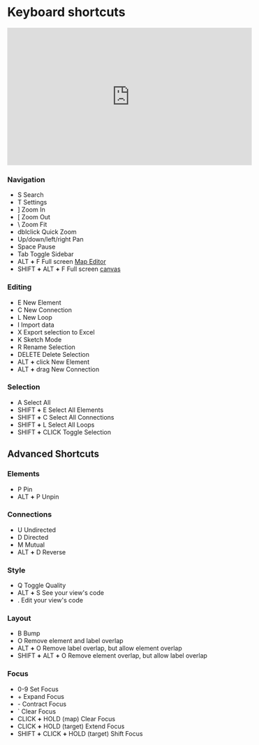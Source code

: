 # Keyboard shortcuts

<p><iframe width="560" height="315" src="https://www.youtube.com/embed/D5SQ4SzMtns" frameborder="0" allowfullscreen></iframe></p>

### Navigation
<ul class="shortcuts">
  <li class="shortcut"><span class="keystroke">S</span> Search</li>
  <li class="shortcut"><span class="keystroke">T</span> Settings</li>
  <li class="shortcut"><span class="keystroke">]</span> Zoom In</li>
  <li class="shortcut"><span class="keystroke">[</span> Zoom Out</li>
  <li class="shortcut"><span class="keystroke">\</span> Zoom Fit</li>
  <li class="shortcut"><span class="keystroke">dblclick</span> Quick Zoom</li>
  <li class="shortcut"><span class="keystroke">Up/down/left/right</span> Pan</li>
  <li class="shortcut"><span class="keystroke">Space</span> Pause</li>
  <li class="shortcut"><span class="keystroke">Tab</span> Toggle Sidebar</li>
  <li class="shortcut"><span class="keystroke">ALT</span> <strong>+</strong> <span class="keystroke">F</span> Full screen <a href="/overview/map-editor.md">Map Editor</a></li>
  <li class="shortcut"><span class="keystroke">SHIFT</span> <strong>+</strong> <span class="keystroke">ALT</span> <strong>+</strong> <span class="keystroke">F</span> Full screen <a href="/overview/map-editor.md#canvas">canvas</a></li>
</ul>

### Editing
<ul class="shortcuts">
  <li class="shortcut"><span class="keystroke">E</span> New Element</li>
  <li class="shortcut"><span class="keystroke">C</span> New Connection</li>
  <li class="shortcut"><span class="keystroke">L</span> New Loop</li>
  <li class="shortcut"><span class="keystroke">I</span> Import data</li>
  <li class="shortcut"><span class="keystroke">X</span> Export selection to Excel</li>
  <li class="shortcut"><span class="keystroke">K</span> Sketch Mode</li>
  <li class="shortcut"><span class="keystroke">R</span> Rename Selection</li>
  <li class="shortcut"><span class="keystroke">DELETE</span> Delete Selection</li>
  <li class="shortcut"><span class="keystroke">ALT</span> <strong>+</strong> <span class="keystroke">click</span> New Element</li>
  <li class="shortcut"><span class="keystroke">ALT</span> <strong>+</strong> <span class="keystroke">drag</span> New Connection</li>
</ul>

### Selection
<ul class="shortcuts">
  <li class="shortcut"><span class="keystroke">A</span> Select All</li>
  <li class="shortcut"><span class="keystroke">SHIFT</span> <strong>+</strong> <span class="keystroke">E</span> Select All Elements</li>
  <li class="shortcut"><span class="keystroke">SHIFT</span> <strong>+</strong> <span class="keystroke">C</span> Select All Connections</li>
  <li class="shortcut"><span class="keystroke">SHIFT</span> <strong>+</strong> <span class="keystroke">L</span> Select All Loops</li>
  <li class="shortcut"><span class="keystroke">SHIFT</span> <strong>+</strong> <span class="keystroke">CLICK</span> Toggle Selection</li>
</ul>

## Advanced Shortcuts

### Elements
<ul class="shortcuts">
  <li class="shortcut"><span class="keystroke">P</span> Pin</li>
  <li class="shortcut"><span class="keystroke">ALT</span> <strong>+</strong> <span class="keystroke">P</span> Unpin</li>
</ul>

### Connections
<ul class="shortcuts">
  <li class="shortcut"><span class="keystroke">U</span> Undirected</li>
  <li class="shortcut"><span class="keystroke">D</span> Directed</li>
  <li class="shortcut"><span class="keystroke">M</span> Mutual</li>
  <li class="shortcut"><span class="keystroke">ALT</span> <strong>+</strong> <span class="keystroke">D</span> Reverse</li>
</ul>

### Style
<ul class="shortcuts">
  <li class="shortcut"><span class="keystroke">Q</span> Toggle Quality</li>
  <li class="shortcut"><span class="keystroke">ALT</span> <strong>+</strong> <span class="keystroke">S</span> See your view's code</li>
  <li class="shortcut"><span class="keystroke">.</span> Edit your view's code</li>
</ul>

### Layout
<ul class="shortcuts">
  <li class="shortcut"><span class="keystroke">B</span> Bump</li>
  <li class="shortcut"><span class="keystroke">O</span> Remove element and label overlap</li>
  <li class="shortcut"><span class="keystroke">ALT</span> <strong>+</strong> <span class="keystroke">O</span> Remove label overlap, but allow element overlap</li>
  <li class="shortcut"><span class="keystroke">SHIFT</span> <strong>+</strong> <span class="keystroke">ALT</span> <strong>+</strong> <span class="keystroke">O</span> Remove element overlap, but allow label overlap</li>
  
</ul>

### Focus
<ul class="shortcuts">
  <li class="shortcut"><span class="keystroke">0-9</span> Set Focus</li>
  <li class="shortcut"><span class="keystroke">+</span> Expand Focus</li>
  <li class="shortcut"><span class="keystroke">-</span> Contract Focus</li>
  <li class="shortcut"><span class="keystroke">`</span> Clear Focus</li>
  <li class="shortcut"><span class="keystroke">CLICK</span> <strong>+</strong> <span class="keystroke">HOLD (map)</span> Clear Focus</li>
  <li class="shortcut"><span class="keystroke">CLICK</span> <strong>+</strong> <span class="keystroke">HOLD (target)</span> Extend Focus</li>
  <li class="shortcut"><span class="keystroke">SHIFT</span> <strong>+</strong> <span class="keystroke">CLICK</span> <strong>+</strong> <span class="keystroke">HOLD (target)</span> Shift Focus</li>
</ul>



